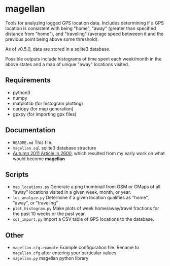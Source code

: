 # magellan

Tools for analyzing logged GPS location data. Includes determining if a GPS location is consistent with being "home", "away" (greater than specified distance from "home"), and "traveling" (average speed betweeen it and the previous point being above some threshold).

As of v0.5.0, data are stored in a sqlite3 database.

Possible outputs include histograms of time spent each week/month in the above states and a map of unique "away" locations visited.

## Requirements

* python3
* numpy
* matplotlib (for histogram plotting)
* cartopy (for map generation)
* gpxpy (for importing gpx files)

## Documentation

* `README.md` This file.
* `magellan.sql` sqlite3 database structure
* [Autumn 2011 Article in 2600](https://github.com/privong/magellan/wiki/2600-Article), which resulted from my early work on what would become **magellan**

## Scripts

* `map_locations.py` Generate a png thumbnail from OSM or GMaps of all "away" locations visited in a given week, month, or year.
* `loc_analyze.py` Determine if a given location qualifies as "home", "away", or "traveling"
* `plot_histogram.py` Make plots of week home/away/travel fractions for the past 10 weeks or the past year.
* `sql_import.py` import a CSV table of GPS locations to the database.

## Other

* `magellan.cfg.example` Example configuration file. Rename to ```magellan.cfg``` after entering your particular values.
* `magellan.py` magellan python library
